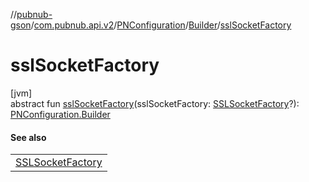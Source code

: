 //[pubnub-gson](../../../../index.md)/[com.pubnub.api.v2](../../index.md)/[PNConfiguration](../index.md)/[Builder](index.md)/[sslSocketFactory](ssl-socket-factory.md)

# sslSocketFactory

[jvm]\
abstract fun [sslSocketFactory](ssl-socket-factory.md)(sslSocketFactory: [SSLSocketFactory](https://docs.oracle.com/javase/8/docs/api/javax/net/ssl/SSLSocketFactory.html)?): [PNConfiguration.Builder](index.md)

#### See also

| |
|---|
| [SSLSocketFactory](https://docs.oracle.com/javase/8/docs/api/javax/net/ssl/SSLSocketFactory.html) |
